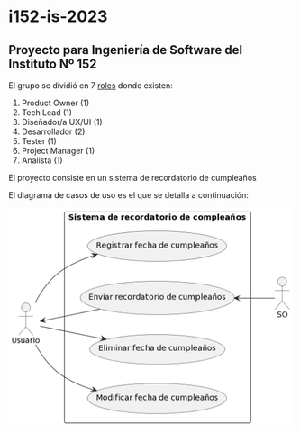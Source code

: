 # i152-is-2023

## Proyecto para Ingeniería de Software del Instituto Nº 152

El grupo se dividió en 7 [roles](documentos/roles.txt) donde existen:
1. Product Owner (1)
2. Tech Lead (1)
3. Diseñador/a UX/UI (1)
4. Desarrollador (2)
5. Tester (1)
6. Project Manager (1)
7. Analista (1)

El proyecto consiste en un sistema de recordatorio de cumpleaños

El diagrama de casos de uso es el que se detalla a continuación:

![Diagrama](documentos/diagrama.png)